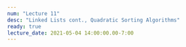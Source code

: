 ```yaml
---
num: "Lecture 11"
desc: "Linked Lists cont., Quadratic Sorting Algorithms"
ready: true
lecture_date: 2021-05-04 14:00:00.00-7:00
---
```

